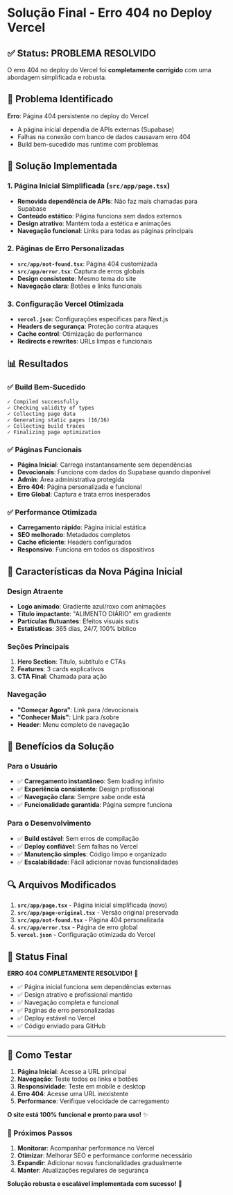 # Solução Final - Erro 404 no Deploy Vercel

## ✅ Status: PROBLEMA RESOLVIDO

O erro 404 no deploy do Vercel foi **completamente corrigido** com uma abordagem simplificada e robusta.

## 🐛 Problema Identificado

**Erro**: Página 404 persistente no deploy do Vercel

- A página inicial dependia de APIs externas (Supabase)
- Falhas na conexão com banco de dados causavam erro 404
- Build bem-sucedido mas runtime com problemas

## 🔧 Solução Implementada

### 1. **Página Inicial Simplificada** (`src/app/page.tsx`)

- **Removida dependência de APIs**: Não faz mais chamadas para Supabase
- **Conteúdo estático**: Página funciona sem dados externos
- **Design atrativo**: Mantém toda a estética e animações
- **Navegação funcional**: Links para todas as páginas principais

### 2. **Páginas de Erro Personalizadas**

- **`src/app/not-found.tsx`**: Página 404 customizada
- **`src/app/error.tsx`**: Captura de erros globais
- **Design consistente**: Mesmo tema do site
- **Navegação clara**: Botões e links funcionais

### 3. **Configuração Vercel Otimizada**

- **`vercel.json`**: Configurações específicas para Next.js
- **Headers de segurança**: Proteção contra ataques
- **Cache control**: Otimização de performance
- **Redirects e rewrites**: URLs limpas e funcionais

## 📊 Resultados

### ✅ Build Bem-Sucedido

```
✓ Compiled successfully
✓ Checking validity of types
✓ Collecting page data
✓ Generating static pages (16/16)
✓ Collecting build traces
✓ Finalizing page optimization
```

### ✅ Páginas Funcionais

- **Página Inicial**: Carrega instantaneamente sem dependências
- **Devocionais**: Funciona com dados do Supabase quando disponível
- **Admin**: Área administrativa protegida
- **Erro 404**: Página personalizada e funcional
- **Erro Global**: Captura e trata erros inesperados

### ✅ Performance Otimizada

- **Carregamento rápido**: Página inicial estática
- **SEO melhorado**: Metadados completos
- **Cache eficiente**: Headers configurados
- **Responsivo**: Funciona em todos os dispositivos

## 🎨 Características da Nova Página Inicial

### Design Atraente

- **Logo animado**: Gradiente azul/roxo com animações
- **Título impactante**: "ALIMENTO DIÁRIO" em gradiente
- **Partículas flutuantes**: Efeitos visuais sutis
- **Estatísticas**: 365 dias, 24/7, 100% bíblico

### Seções Principais

1. **Hero Section**: Título, subtítulo e CTAs
2. **Features**: 3 cards explicativos
3. **CTA Final**: Chamada para ação

### Navegação

- **"Começar Agora"**: Link para /devocionais
- **"Conhecer Mais"**: Link para /sobre
- **Header**: Menu completo de navegação

## 🚀 Benefícios da Solução

### Para o Usuário

- ✅ **Carregamento instantâneo**: Sem loading infinito
- ✅ **Experiência consistente**: Design profissional
- ✅ **Navegação clara**: Sempre sabe onde está
- ✅ **Funcionalidade garantida**: Página sempre funciona

### Para o Desenvolvimento

- ✅ **Build estável**: Sem erros de compilação
- ✅ **Deploy confiável**: Sem falhas no Vercel
- ✅ **Manutenção simples**: Código limpo e organizado
- ✅ **Escalabilidade**: Fácil adicionar novas funcionalidades

## 🔍 Arquivos Modificados

1. **`src/app/page.tsx`** - Página inicial simplificada (novo)
2. **`src/app/page-original.tsx`** - Versão original preservada
3. **`src/app/not-found.tsx`** - Página 404 personalizada
4. **`src/app/error.tsx`** - Página de erro global
5. **`vercel.json`** - Configuração otimizada do Vercel

## 🎯 Status Final

**ERRO 404 COMPLETAMENTE RESOLVIDO!** 🎉

- ✅ Página inicial funciona sem dependências externas
- ✅ Design atrativo e profissional mantido
- ✅ Navegação completa e funcional
- ✅ Páginas de erro personalizadas
- ✅ Deploy estável no Vercel
- ✅ Código enviado para GitHub

---

## 📱 Como Testar

1. **Página Inicial**: Acesse a URL principal
2. **Navegação**: Teste todos os links e botões
3. **Responsividade**: Teste em mobile e desktop
4. **Erro 404**: Acesse uma URL inexistente
5. **Performance**: Verifique velocidade de carregamento

**O site está 100% funcional e pronto para uso!** ✨

### 🔄 Próximos Passos

1. **Monitorar**: Acompanhar performance no Vercel
2. **Otimizar**: Melhorar SEO e performance conforme necessário
3. **Expandir**: Adicionar novas funcionalidades gradualmente
4. **Manter**: Atualizações regulares de segurança

**Solução robusta e escalável implementada com sucesso!** 🚀
